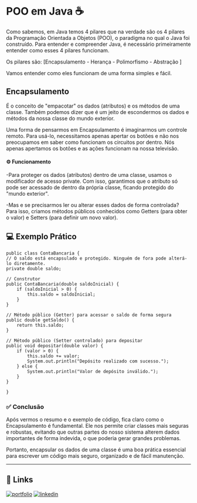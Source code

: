# POO em Java ☕

Como sabemos, em Java temos 4 pilares que na verdade são os 4 pilares da Programação Orientada a Objetos (POO), o paradigma no qual o Java foi construído. Para entender e compreender Java, é necessário primeiramente entender como esses 4 pilares funcionam.

Os pilares são: [Encapsulamento - Herança - Polimorfismo - Abstração ]

Vamos entender como eles funcionam de uma forma simples e fácil.

## Encapsulamento 

É o conceito de "empacotar" os dados (atributos) e os métodos de uma classe. Também podemos dizer que é um jeito de escondermos os dados e métodos da nossa classe do mundo exterior.

Uma forma de pensarmos em Encapsulamento é imaginarmos um controle remoto. Para usá-lo, necessitamos apenas apertar os botões e não nos preocupamos em saber como funcionam os circuitos por dentro. Nós apenas apertamos os botões e as ações funcionam na nossa televisão.

#### ⚙️ Funcionamento 

-Para proteger os dados (atributos) dentro de uma classe, usamos o modificador de acesso private. Com isso, garantimos que o atributo só pode ser acessado de dentro da própria classe, ficando protegido do "mundo exterior".

-Mas e se precisarmos ler ou alterar esses dados de forma controlada? Para isso, criamos métodos públicos conhecidos como Getters (para obter o valor) e Setters (para definir um novo valor).

## 💻 Exemplo Prático

    public class ContaBancaria {
    // O saldo está encapsulado e protegido. Ninguém de fora pode alterá-lo diretamente.
    private double saldo;

    // Construtor
    public ContaBancaria(double saldoInicial) {
        if (saldoInicial > 0) {
            this.saldo = saldoInicial;
        }
    }

    // Método público (Getter) para acessar o saldo de forma segura
    public double getSaldo() {
        return this.saldo;
    }

    // Método público (Setter controlado) para depositar
    public void depositar(double valor) {
        if (valor > 0) {
            this.saldo += valor;
            System.out.println("Depósito realizado com sucesso.");
        } else {
            System.out.println("Valor de depósito inválido.");
        }
    }

    }

   
### ✅ Conclusão
Após vermos o resumo e o exemplo de código, fica claro como o Encapsulamento é fundamental. Ele nos permite criar classes mais seguras e robustas, evitando que outras partes do nosso sistema alterem dados importantes de forma indevida, o que poderia gerar grandes problemas.

Portanto, encapsular os dados de uma classe é uma boa prática essencial para escrever um código mais seguro, organizado e de fácil manutenção.
 
-------------------------------------------------------------------------------------------

## 🔗 Links
[![portfolio](https://img.shields.io/badge/my_portfolio-000?style=for-the-badge&logo=ko-fi&logoColor=white)](https://github.com/furtuozo/)
[![linkedin](https://img.shields.io/badge/linkedin-0A66C2?style=for-the-badge&logo=linkedin&logoColor=white)](https://www.linkedin.com/in/joaofurtuozo/)
